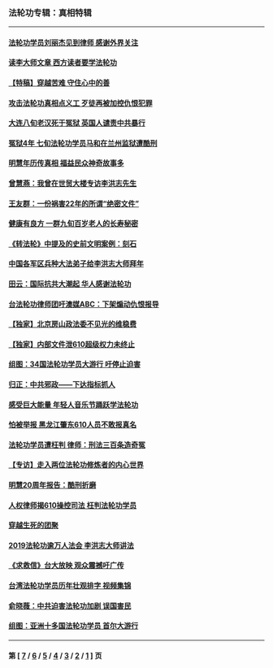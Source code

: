 ### 法轮功专辑：真相特辑
---
#### [法轮功学员刘丽杰见到律师 感谢外界关注](../../pages/nf4389/n13927012.md?03110430) 
#### [读李大师文章 西方读者要学法轮功](../../pages/nf4389/n13925142.md?03110430) 
#### [【特稿】穿越苦难 守住心中的善](../../pages/nf4389/n13784979.md?03110430) 
#### [攻击法轮功真相点义工 歹徒再被加控仇恨犯罪](../../pages/nf4389/n13601019.md?03110430) 
#### [大连八旬老汉死于冤狱 英国人谴责中共暴行](../../pages/nf4389/n13480118.md?03110430) 
#### [冤狱4年 七旬法轮功学员马和在兰州监狱遭酷刑](../../pages/nf4389/n13304688.md?03110430) 
#### [明慧年历传真相 福益民众神奇故事多](../../pages/nf4389/n13294545.md?03110430) 
#### [曾慧燕：我曾在世贸大楼专访李洪志先生](../../pages/nf4389/n12898729.md?03110430) 
#### [王友群：一份祸害22年的所谓“绝密文件”](../../pages/nf4389/n12871750.md?03110430) 
#### [健康有良方 一群九旬百岁老人的长寿秘密](../../pages/nf4389/n12847475.md?03110430) 
#### [《转法轮》中提及的史前文明案例：刻石](../../pages/nf4389/n12758577.md?03110430) 
#### [中国各军区兵种大法弟子给李洪志大师拜年](../../pages/nf4389/n12750047.md?03110430) 
#### [田云：国际抗共大潮起 华人感谢法轮功](../../pages/nf4389/n12357708.md?03110430) 
#### [台法轮功律师团吁澳媒ABC：下架煽动仇恨报导](../../pages/nf4389/n12279917.md?03110430) 
#### [【独家】北京房山政法委不见光的维稳费](../../pages/nf4389/n12031979.md?03110430) 
#### [【独家】内部文件泄610超级权力未终止](../../pages/nf4389/n12023895.md?03110430) 
#### [组图：34国法轮功学员大游行 吁停止迫害](../../pages/nf4389/n11492658.md?03110430) 
#### [归正：中共邪政——下达指标抓人](../../pages/nf4389/n11474770.md?03110430) 
#### [感受巨大能量 年轻人音乐节踊跃学法轮功](../../pages/nf4389/n11441981.md?03110430) 
#### [怕被举报 黑龙江肇东610人员不敢报真名](../../pages/nf4389/n11436499.md?03110430) 
#### [法轮功学员遭枉判 律师：刑法三百条造奇冤](../../pages/nf4389/n11433943.md?03110430) 
#### [【专访】走入两位法轮功修炼者的内心世界](../../pages/nf4389/n11415623.md?03110430) 
#### [明慧20周年报告：酷刑折磨](../../pages/nf4389/n11387954.md?03110430) 
#### [人权律师揭610操控司法 枉判法轮功学员](../../pages/nf4389/n11313370.md?03110430) 
#### [穿越生死的团聚](../../pages/nf4389/n11258922.md?03110430) 
#### [2019法轮功逾万人法会 李洪志大师讲法](../../pages/nf4389/n11265303.md?03110430) 
#### [《求救信》台大放映 观众震撼吁广传](../../pages/nf4389/n10922251.md?03110430) 
#### [台湾法轮功学员历年壮观排字 视频集锦](../../pages/nf4389/n10878789.md?03110430) 
#### [俞晓薇：中共迫害法轮功加剧 误国害民](../../pages/nf4389/n10859260.md?03110430) 
#### [组图：亚洲十多国法轮功学员 首尔大游行](../../pages/nf4389/n10781149.md?03110430) 

---
#### 第 [ [7](./7.md?03110430) / [6](./6.md?03110430) / [5](./5.md?03110430) / [4](./4.md?03110430) / [3](./3.md?03110430) / [2](./2.md?03110430) / [1](./1.md?03110430) ] 页
